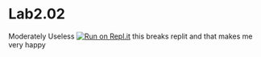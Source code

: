 # Lab2.02
Moderately Useless
[![Run on Repl.it](https://repl.it/badge/github/SomeAspy/Lab2.02)](https://repl.it/github/SomeAspy/Lab2.02)
this breaks replit and that makes me very happy
